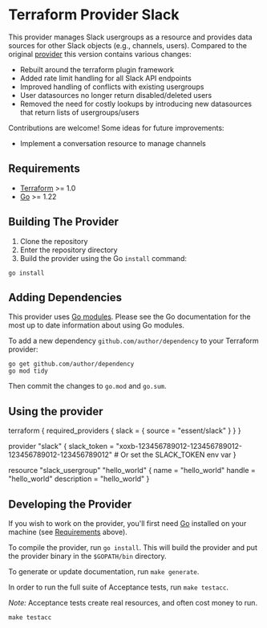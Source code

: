 # Terraform Provider Slack

This provider manages Slack usergroups as a resource and provides data sources for other Slack objects (e.g., channels, users).
Compared to the original [provider](https://github.com/pablovarela/terraform-provider-slack) this version contains various changes:
- Rebuilt around the terraform plugin framework
- Added rate limit handling for all Slack API endpoints
- Improved handling of conflicts with existing usergroups
- User datasources no longer return disabled/deleted users
- Removed the need for costly lookups by introducing new datasources that return lists of usergroups/users

Contributions are welcome!
Some ideas for future improvements:
- Implement a conversation resource to manage channels

## Requirements

- [Terraform](https://developer.hashicorp.com/terraform/downloads) >= 1.0
- [Go](https://golang.org/doc/install) >= 1.22

## Building The Provider

1. Clone the repository
1. Enter the repository directory
1. Build the provider using the Go `install` command:

```shell
go install
```

## Adding Dependencies

This provider uses [Go modules](https://github.com/golang/go/wiki/Modules).
Please see the Go documentation for the most up to date information about using Go modules.

To add a new dependency `github.com/author/dependency` to your Terraform provider:

```shell
go get github.com/author/dependency
go mod tidy
```

Then commit the changes to `go.mod` and `go.sum`.

## Using the provider

terraform {
  required_providers {
    slack = {
      source = "essent/slack"
    }
  }
}

provider "slack" {
   slack_token = "xoxb-123456789012-123456789012-123456789012-123456789012" # Or set the SLACK_TOKEN env var
}

resource "slack_usergroup" "hello_world" {
  name              = "hello_world"
  handle            = "hello_world"
  description       = "hello_world"
}

## Developing the Provider

If you wish to work on the provider, you'll first need [Go](http://www.golang.org) installed on your machine (see [Requirements](#requirements) above).

To compile the provider, run `go install`. This will build the provider and put the provider binary in the `$GOPATH/bin` directory.

To generate or update documentation, run `make generate`.

In order to run the full suite of Acceptance tests, run `make testacc`.

*Note:* Acceptance tests create real resources, and often cost money to run.

```shell
make testacc
```

